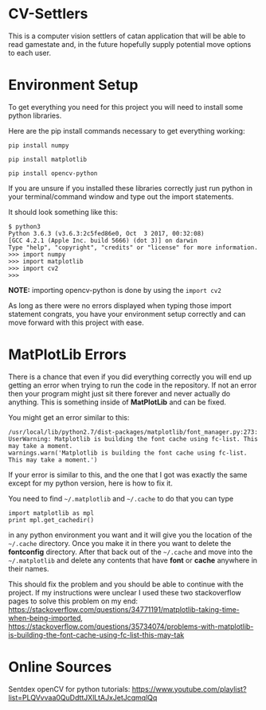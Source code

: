 # CV-Settlers
This is a computer vision settlers of catan application that will be able to read gamestate and, in the future hopefully supply potential move options to each user.
# Environment Setup
To get everything you need for this project you will need to install some python libraries.

Here are the pip install commands necessary to get everything working:

```
pip install numpy
```

```
pip install matplotlib
```

```
pip install opencv-python
```

If you are unsure if you installed these libraries correctly just run python in your terminal/command window and type out the import statements.

It should look something like this:

```
$ python3
Python 3.6.3 (v3.6.3:2c5fed86e0, Oct  3 2017, 00:32:08)
[GCC 4.2.1 (Apple Inc. build 5666) (dot 3)] on darwin
Type "help", "copyright", "credits" or "license" for more information.
>>> import numpy
>>> import matplotlib
>>> import cv2
>>>
```

**NOTE:** importing opencv-python is done by using the ```import cv2```

As long as there were no errors displayed when typing those import statement congrats, you have your environment setup correctly and can move forward with this project with ease.

# MatPlotLib Errors

There is a chance that even if you did everything correctly you will end up getting an error when trying to run the code in the repository. If not an error then your program might just sit there forever and never actually do anything. This is something inside of **MatPlotLib** and can be fixed.

You might get an error similar to this: 

```
/usr/local/lib/python2.7/dist-packages/matplotlib/font_manager.py:273: UserWarning: Matplotlib is building the font cache using fc-list. This may take a moment.
warnings.warn('Matplotlib is building the font cache using fc-list. This may take a moment.')
```

If your error is similar to this, and the one that I got was exactly the same except for my python version, here is how to fix it.

You need to find ```~/.matplotlib``` and ```~/.cache``` to do that you can type

```
import matplotlib as mpl
print mpl.get_cachedir()
```

in any python environment you want and it will give you the location of the ```~/.cache``` directory. Once you make it in there you want to delete the **fontconfig** directory. After that back out of the ```~/.cache``` and move into the ```~/.matplotlib``` and delete any contents that have **font** or **cache** anywhere in their names.

This should fix the problem and you should be able to continue with the project. If my instructions were unclear I used these two stackoverflow pages to solve this problem on my end: https://stackoverflow.com/questions/34771191/matplotlib-taking-time-when-being-imported, https://stackoverflow.com/questions/35734074/problems-with-matplotlib-is-building-the-font-cache-using-fc-list-this-may-tak

# Online Sources

Sentdex openCV for python tutorials: https://www.youtube.com/playlist?list=PLQVvvaa0QuDdttJXlLtAJxJetJcqmqlQq
